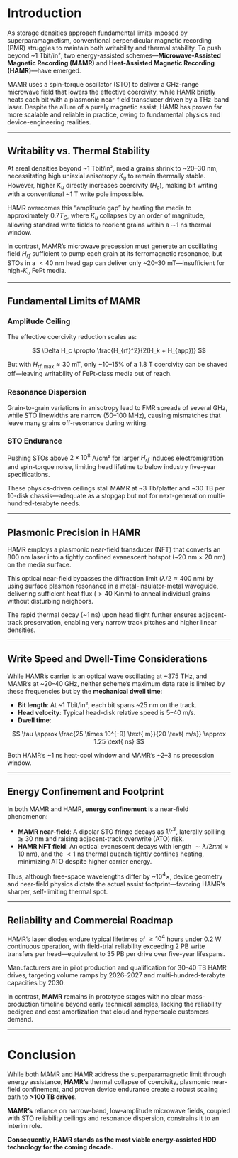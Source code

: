 # **Introduction**

As storage densities approach fundamental limits imposed by superparamagnetism, conventional perpendicular magnetic recording (PMR) struggles to maintain both writability and thermal stability. To push beyond ~1 Tbit/in², two energy-assisted schemes—**Microwave-Assisted Magnetic Recording (MAMR)** and **Heat-Assisted Magnetic Recording (HAMR)**—have emerged.

MAMR uses a spin-torque oscillator (STO) to deliver a GHz-range microwave field that lowers the effective coercivity, while HAMR briefly heats each bit with a plasmonic near-field transducer driven by a THz-band laser. Despite the allure of a purely magnetic assist, HAMR has proven far more scalable and reliable in practice, owing to fundamental physics and device-engineering realities.

---

## **Writability vs. Thermal Stability**

At areal densities beyond ~1 Tbit/in², media grains shrink to ~20–30 nm, necessitating high uniaxial anisotropy $K_u$ to remain thermally stable. However, higher $K_u$ directly increases coercivity ($H_c$), making bit writing with a conventional ~1 T write pole impossible.

HAMR overcomes this “amplitude gap” by heating the media to approximately $0.7 T_C$, where $K_u$ collapses by an order of magnitude, allowing standard write fields to reorient grains within a ∼1 ns thermal window.

In contrast, MAMR’s microwave precession must generate an oscillating field $H_{rf}$ sufficient to pump each grain at its ferromagnetic resonance, but STOs in a $<40$ nm head gap can deliver only ~20–30 mT—insufficient for high-$K_u$ FePt media.

---

## **Fundamental Limits of MAMR**

### **Amplitude Ceiling**

The effective coercivity reduction scales as:

$$
\Delta H_c \propto \frac{H_{rf}^2}{2(H_k + H_{app})}
$$

But with $H_{rf,\text{max}} \approx 30$ mT, only ~10–15% of a 1.8 T coercivity can be shaved off—leaving writability of FePt-class media out of reach.

### **Resonance Dispersion**

Grain-to-grain variations in anisotropy lead to FMR spreads of several GHz, while STO linewidths are narrow (50–100 MHz), causing mismatches that leave many grains off-resonance during writing.

### **STO Endurance**

Pushing STOs above $2 \times 10^8$ A/cm² for larger $H_{rf}$ induces electromigration and spin-torque noise, limiting head lifetime to below industry five-year specifications.

These physics-driven ceilings stall MAMR at ~3 Tb/platter and ~30 TB per 10-disk chassis—adequate as a stopgap but not for next-generation multi-hundred-terabyte needs.

---

## **Plasmonic Precision in HAMR**

HAMR employs a plasmonic near-field transducer (NFT) that converts an 800 nm laser into a tightly confined evanescent hotspot (~20 nm × 20 nm) on the media surface.

This optical near-field bypasses the diffraction limit ($\lambda/2 \approx 400$ nm) by using surface plasmon resonance in a metal-insulator-metal waveguide, delivering sufficient heat flux ($>40$ K/nm) to anneal individual grains without disturbing neighbors.

The rapid thermal decay (~1 ns) upon head flight further ensures adjacent-track preservation, enabling very narrow track pitches and higher linear densities.

---

## **Write Speed and Dwell-Time Considerations**

While HAMR’s carrier is an optical wave oscillating at ~375 THz, and MAMR’s at ~20–40 GHz, neither scheme’s maximum data rate is limited by these frequencies but by the **mechanical dwell time**:

- **Bit length**: At ~1 Tbit/in², each bit spans ~25 nm on the track.  
- **Head velocity**: Typical head-disk relative speed is 5–40 m/s.  
- **Dwell time**:

$$
\tau \approx \frac{25 \times 10^{-9} \text{ m}}{20 \text{ m/s}} \approx 1.25 \text{ ns}
$$

Both HAMR’s ~1 ns heat-cool window and MAMR’s ~2–3 ns precession window.

---

## **Energy Confinement and Footprint**

In both MAMR and HAMR, **energy confinement** is a near-field phenomenon:

- **MAMR near-field**: A dipolar STO fringe decays as $1/r^3$, laterally spilling $\gtrsim30$ nm and raising adjacent-track overwrite (ATO) risk.
- **HAMR NFT field**: An optical evanescent decays with length $\sim \lambda/2\pi n (\approx 10\ \text{nm})$, and the $<1$ ns thermal quench tightly confines heating, minimizing ATO despite higher carrier energy.

Thus, although free-space wavelengths differ by ~$10^4\times$, device geometry and near-field physics dictate the actual assist footprint—favoring HAMR’s sharper, self-limiting thermal spot.

---

## **Reliability and Commercial Roadmap**

HAMR’s laser diodes endure typical lifetimes of $\geq 10^4$ hours under 0.2 W continuous operation, with field-trial reliability exceeding 2 PB write transfers per head—equivalent to 35 PB per drive over five-year lifespans.

Manufacturers are in pilot production and qualification for 30–40 TB HAMR drives, targeting volume ramps by 2026–2027 and multi-hundred-terabyte capacities by 2030.

In contrast, **MAMR** remains in prototype stages with no clear mass-production timeline beyond early technical samples, lacking the reliability pedigree and cost amortization that cloud and hyperscale customers demand.

---

# **Conclusion**

While both MAMR and HAMR address the superparamagnetic limit through energy assistance, **HAMR’s** thermal collapse of coercivity, plasmonic near-field confinement, and proven device endurance create a robust scaling path to **>100 TB drives**.

**MAMR’s** reliance on narrow-band, low-amplitude microwave fields, coupled with STO reliability ceilings and resonance dispersion, constrains it to an interim role.

**Consequently, HAMR stands as the most viable energy-assisted HDD technology for the coming decade.**
